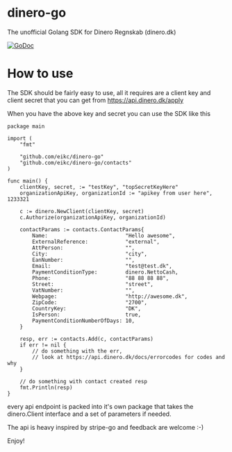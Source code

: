 # dinero-go
The unofficial Golang SDK for Dinero Regnskab (dinero.dk)

[![GoDoc](https://godoc.org/github.com/Eikc/dinero-go?status.svg)](https://godoc.org/github.com/Eikc/dinero-go)

# How to use
The SDK should be fairly easy to use, all it requires are a client key and client secret that you can get from https://api.dinero.dk/apply

When you have the above key and secret you can use the SDK like this
```
package main

import (
	"fmt"

	"github.com/eikc/dinero-go"
	"github.com/eikc/dinero-go/contacts"
)

func main() {
	clientKey, secret, := "testKey", "topSecretKeyHere"
	organizationApiKey, organizationId := "apikey from user here", 1233321

	c := dinero.NewClient(clientKey, secret)
	c.Authorize(organizationApiKey, organizationId)

	contactParams := contacts.ContactParams{
		Name:                         "Hello awesome",
		ExternalReference:            "external",
		AttPerson:                    "",
		City:                         "city",
		EanNumber:                    "",
		Email:                        "test@test.dk",
		PaymentConditionType:         dinero.NettoCash,
		Phone:                        "88 88 88 88",
		Street:                       "street",
		VatNumber:                    "",
		Webpage:                      "http://awesome.dk",
		ZipCode:                      "2700",
		CountryKey:                   "DK",
		IsPerson:                     true,
		PaymentConditionNumberOfDays: 10,
	}

	resp, err := contacts.Add(c, contactParams)
	if err != nil {
		// do something with the err, 
		// look at https://api.dinero.dk/docs/errorcodes for codes and why
	}

	// do something with contact created resp
	fmt.Println(resp)
}
```

every api endpoint is packed into it's own package that takes the dinero.Client interface and a set of parameters if needed.

The api is heavy inspired by stripe-go and feedback are welcome :-)


Enjoy!
